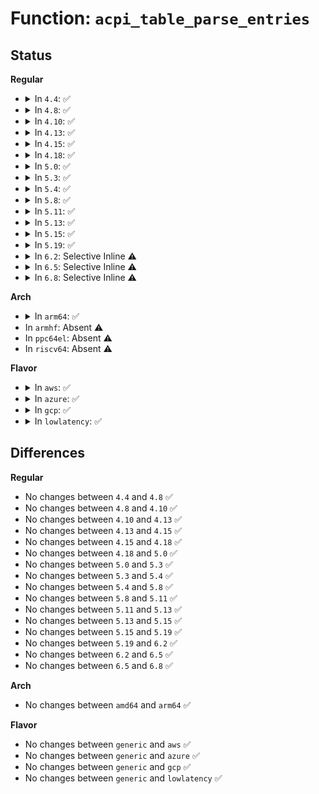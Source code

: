# Function: <code>acpi_table_parse_entries</code>

## Status
<b>Regular</b>
<ul>
<li>
<details>
<summary>In <code>4.4</code>: ✅</summary>

```c
int acpi_table_parse_entries(char *id, long unsigned int table_size, int entry_id, acpi_tbl_entry_handler handler, unsigned int max_entries);
```

**Collision:** Unique Global

**Inline:** No

**Transformation:** False

**Instances:**

```
In drivers/acpi/tables.c (ffffffff81fa0a47)
Location: drivers/acpi/tables.c:352
Inline: False
Direct callers:
  - drivers/acpi/tables.c:acpi_table_parse_madt
  - drivers/acpi/numa.c:acpi_numa_init
  - drivers/acpi/numa.c:acpi_numa_init
  - drivers/acpi/numa.c:acpi_numa_init
```
**Symbols:**

```
ffffffff81fa0a47-ffffffff81fa0a9d: acpi_table_parse_entries (STB_GLOBAL)
```
</details>
</li>
<li>
<details>
<summary>In <code>4.8</code>: ✅</summary>

```c
int acpi_table_parse_entries(char *id, long unsigned int table_size, int entry_id, acpi_tbl_entry_handler handler, unsigned int max_entries);
```

**Collision:** Unique Global

**Inline:** No

**Transformation:** False

**Instances:**

```
In drivers/acpi/tables.c (ffffffff81fcc358)
Location: drivers/acpi/tables.c:361
Inline: False
Direct callers:
  - drivers/acpi/tables.c:acpi_table_parse_madt
  - drivers/acpi/numa.c:acpi_numa_init
  - drivers/mailbox/pcc.c:acpi_pcc_probe
```
**Symbols:**

```
ffffffff81fcc358-ffffffff81fcc3ae: acpi_table_parse_entries (STB_GLOBAL)
```
</details>
</li>
<li>
<details>
<summary>In <code>4.10</code>: ✅</summary>

```c
int acpi_table_parse_entries(char *id, long unsigned int table_size, int entry_id, acpi_tbl_entry_handler handler, unsigned int max_entries);
```

**Collision:** Unique Global

**Inline:** No

**Transformation:** False

**Instances:**

```
In drivers/acpi/tables.c (ffffffff82009366)
Location: drivers/acpi/tables.c:362
Inline: False
Direct callers:
  - drivers/acpi/tables.c:acpi_table_parse_madt
  - drivers/acpi/numa.c:acpi_numa_init
  - drivers/mailbox/pcc.c:acpi_pcc_probe
  - drivers/mailbox/pcc.c:acpi_pcc_probe
```
**Symbols:**

```
ffffffff82009366-ffffffff820093bc: acpi_table_parse_entries (STB_GLOBAL)
```
</details>
</li>
<li>
<details>
<summary>In <code>4.13</code>: ✅</summary>

```c
int acpi_table_parse_entries(char *id, long unsigned int table_size, int entry_id, acpi_tbl_entry_handler handler, unsigned int max_entries);
```

**Collision:** Unique Global

**Inline:** No

**Transformation:** False

**Instances:**

```
In drivers/acpi/tables.c (ffffffff820ea9e3)
Location: drivers/acpi/tables.c:346
Inline: False
Direct callers:
  - drivers/acpi/tables.c:acpi_table_parse_madt
  - drivers/acpi/numa.c:acpi_numa_init
```
**Symbols:**

```
ffffffff820ea9e3-ffffffff820eaa3e: acpi_table_parse_entries (STB_GLOBAL)
```
</details>
</li>
<li>
<details>
<summary>In <code>4.15</code>: ✅</summary>

```c
int acpi_table_parse_entries(char *id, long unsigned int table_size, int entry_id, acpi_tbl_entry_handler handler, unsigned int max_entries);
```

**Collision:** Unique Global

**Inline:** No

**Transformation:** False

**Instances:**

```
In drivers/acpi/tables.c (ffffffff826f3943)
Location: drivers/acpi/tables.c:346
Inline: False
Direct callers:
  - drivers/acpi/tables.c:acpi_table_parse_madt
  - drivers/acpi/numa.c:acpi_numa_init
```
**Symbols:**

```
ffffffff826f3943-ffffffff826f399e: acpi_table_parse_entries (STB_GLOBAL)
```
</details>
</li>
<li>
<details>
<summary>In <code>4.18</code>: ✅</summary>

```c
int acpi_table_parse_entries(char *id, long unsigned int table_size, int entry_id, acpi_tbl_entry_handler handler, unsigned int max_entries);
```

**Collision:** Unique Global

**Inline:** No

**Transformation:** False

**Instances:**

```
In drivers/acpi/tables.c (ffffffff8271d919)
Location: drivers/acpi/tables.c:351
Inline: False
Direct callers:
  - drivers/acpi/tables.c:acpi_table_parse_madt
  - drivers/acpi/numa.c:acpi_numa_init
```
**Symbols:**

```
ffffffff8271d919-ffffffff8271d974: acpi_table_parse_entries (STB_GLOBAL)
```
</details>
</li>
<li>
<details>
<summary>In <code>5.0</code>: ✅</summary>

```c
int acpi_table_parse_entries(char *id, long unsigned int table_size, int entry_id, acpi_tbl_entry_handler handler, unsigned int max_entries);
```

**Collision:** Unique Global

**Inline:** No

**Transformation:** False

**Instances:**

```
In drivers/acpi/tables.c (ffffffff828d5944)
Location: drivers/acpi/tables.c:350
Inline: False
Direct callers:
  - drivers/acpi/tables.c:acpi_table_parse_madt
  - drivers/acpi/numa.c:acpi_numa_init
```
**Symbols:**

```
ffffffff828d5944-ffffffff828d599f: acpi_table_parse_entries (STB_GLOBAL)
```
</details>
</li>
<li>
<details>
<summary>In <code>5.3</code>: ✅</summary>

```c
int acpi_table_parse_entries(char *id, long unsigned int table_size, int entry_id, acpi_tbl_entry_handler handler, unsigned int max_entries);
```

**Collision:** Unique Global

**Inline:** No

**Transformation:** False

**Instances:**

```
In drivers/acpi/tables.c (ffffffff828ef78a)
Location: drivers/acpi/tables.c:389
Inline: False
Direct callers:
  - drivers/acpi/tables.c:acpi_table_parse_madt
  - drivers/acpi/numa.c:acpi_numa_init
  - drivers/acpi/hmat/hmat.c:hmat_init
  - drivers/acpi/hmat/hmat.c:hmat_init
```
**Symbols:**

```
ffffffff828ef78a-ffffffff828ef7e5: acpi_table_parse_entries (STB_GLOBAL)
```
</details>
</li>
<li>
<details>
<summary>In <code>5.4</code>: ✅</summary>

```c
int acpi_table_parse_entries(char *id, long unsigned int table_size, int entry_id, acpi_tbl_entry_handler handler, unsigned int max_entries);
```

**Collision:** Unique Global

**Inline:** No

**Transformation:** False

**Instances:**

```
In drivers/acpi/tables.c (ffffffff828f892a)
Location: drivers/acpi/tables.c:390
Inline: False
Direct callers:
  - drivers/acpi/tables.c:acpi_table_parse_madt
  - drivers/acpi/numa.c:acpi_numa_init
  - drivers/acpi/hmat/hmat.c:hmat_init
  - drivers/acpi/hmat/hmat.c:hmat_init
```
**Symbols:**

```
ffffffff828f892a-ffffffff828f8985: acpi_table_parse_entries (STB_GLOBAL)
```
</details>
</li>
<li>
<details>
<summary>In <code>5.8</code>: ✅</summary>

```c
int acpi_table_parse_entries(char *id, long unsigned int table_size, int entry_id, acpi_tbl_entry_handler handler, unsigned int max_entries);
```

**Collision:** Unique Global

**Inline:** No

**Transformation:** False

**Instances:**

```
In drivers/acpi/tables.c (ffffffff82d0fb15)
Location: drivers/acpi/tables.c:390
Inline: False
Direct callers:
  - drivers/acpi/tables.c:acpi_table_parse_madt
  - drivers/acpi/numa/srat.c:acpi_numa_init
  - drivers/acpi/numa/hmat.c:hmat_init
  - drivers/acpi/numa/hmat.c:hmat_init
```
**Symbols:**

```
ffffffff82d0fb15-ffffffff82d0fb70: acpi_table_parse_entries (STB_GLOBAL)
```
</details>
</li>
<li>
<details>
<summary>In <code>5.11</code>: ✅</summary>

```c
int acpi_table_parse_entries(char *id, long unsigned int table_size, int entry_id, acpi_tbl_entry_handler handler, unsigned int max_entries);
```

**Collision:** Unique Global

**Inline:** No

**Transformation:** False

**Instances:**

```
In drivers/acpi/tables.c (ffffffff82ffd55c)
Location: drivers/acpi/tables.c:379
Inline: False
Direct callers:
  - drivers/acpi/tables.c:acpi_table_parse_madt
  - drivers/acpi/numa/srat.c:acpi_numa_init
  - drivers/acpi/numa/hmat.c:hmat_init
  - drivers/acpi/numa/hmat.c:hmat_init
```
**Symbols:**

```
ffffffff82ffd55c-ffffffff82ffd5b7: acpi_table_parse_entries (STB_GLOBAL)
```
</details>
</li>
<li>
<details>
<summary>In <code>5.13</code>: ✅</summary>

```c
int acpi_table_parse_entries(char *id, long unsigned int table_size, int entry_id, acpi_tbl_entry_handler handler, unsigned int max_entries);
```

**Collision:** Unique Global

**Inline:** No

**Transformation:** False

**Instances:**

```
In drivers/acpi/tables.c (ffffffff83208250)
Location: drivers/acpi/tables.c:379
Inline: False
Direct callers:
  - drivers/acpi/tables.c:acpi_table_parse_madt
  - drivers/acpi/numa/srat.c:acpi_numa_init
  - drivers/acpi/numa/hmat.c:hmat_init
  - drivers/acpi/numa/hmat.c:hmat_init
```
**Symbols:**

```
ffffffff83208250-ffffffff832082ab: acpi_table_parse_entries (STB_GLOBAL)
```
</details>
</li>
<li>
<details>
<summary>In <code>5.15</code>: ✅</summary>

```c
int acpi_table_parse_entries(char *id, long unsigned int table_size, int entry_id, acpi_tbl_entry_handler handler, unsigned int max_entries);
```

**Collision:** Unique Global

**Inline:** No

**Transformation:** False

**Instances:**

```
In drivers/acpi/tables.c (ffffffff832f0341)
Location: drivers/acpi/tables.c:389
Inline: False
Direct callers:
  - drivers/acpi/tables.c:acpi_table_parse_madt
  - drivers/acpi/prmt.c:init_prmt
  - drivers/acpi/numa/srat.c:acpi_numa_init
  - drivers/acpi/numa/hmat.c:hmat_init
  - drivers/acpi/numa/hmat.c:hmat_init
```
**Symbols:**

```
ffffffff832f0341-ffffffff832f039c: acpi_table_parse_entries (STB_GLOBAL)
```
</details>
</li>
<li>
<details>
<summary>In <code>5.19</code>: ✅</summary>

```c
int acpi_table_parse_entries(char *id, long unsigned int table_size, int entry_id, acpi_tbl_entry_handler handler, unsigned int max_entries);
```

**Collision:** Unique Global

**Inline:** No

**Transformation:** False

**Instances:**

```
In drivers/acpi/tables.c (ffffffff834a825b)
Location: drivers/acpi/tables.c:440
Inline: False
Direct callers:
  - drivers/acpi/tables.c:acpi_table_parse_madt
  - drivers/acpi/prmt.c:init_prmt
  - drivers/acpi/numa/srat.c:acpi_numa_init
  - drivers/acpi/numa/hmat.c:hmat_init
  - drivers/acpi/numa/hmat.c:hmat_init
```
**Symbols:**

```
ffffffff834a825b-ffffffff834a82cf: acpi_table_parse_entries (STB_GLOBAL)
```
</details>
</li>
<li>
<details>
<summary>In <code>6.2</code>: Selective Inline ⚠️</summary>

```c
int acpi_table_parse_entries(char *id, long unsigned int table_size, int entry_id, acpi_tbl_entry_handler handler, unsigned int max_entries);
```

**Collision:** Unique Global

**Inline:** Selective

**Transformation:** False

**Instances:**

```
In drivers/acpi/tables.c (ffffffff83edf8d4)
Location: drivers/acpi/tables.c:450
Inline: True
Inline callers:
  - drivers/acpi/tables.c:acpi_table_parse_madt
Direct callers:
  - drivers/acpi/prmt.c:init_prmt
  - drivers/acpi/numa/srat.c:acpi_numa_init
  - drivers/acpi/numa/hmat.c:hmat_init
  - drivers/acpi/numa/hmat.c:hmat_init
```
**Symbols:**

```
ffffffff83edf820-ffffffff83edf89d: acpi_table_parse_entries (STB_GLOBAL)
```
</details>
</li>
<li>
<details>
<summary>In <code>6.5</code>: Selective Inline ⚠️</summary>

```c
int acpi_table_parse_entries(char *id, long unsigned int table_size, int entry_id, acpi_tbl_entry_handler handler, unsigned int max_entries);
```

**Collision:** Unique Global

**Inline:** Selective

**Transformation:** False

**Instances:**

```
In drivers/acpi/tables.c (ffffffff83705364)
Location: drivers/acpi/tables.c:460
Inline: True
Inline callers:
  - drivers/acpi/tables.c:acpi_table_parse_madt
Direct callers:
  - drivers/acpi/prmt.c:init_prmt
  - drivers/acpi/numa/srat.c:acpi_numa_init
  - drivers/acpi/numa/hmat.c:hmat_init
  - drivers/acpi/numa/hmat.c:hmat_init
```
**Symbols:**

```
ffffffff837052b0-ffffffff8370532d: acpi_table_parse_entries (STB_GLOBAL)
```
</details>
</li>
<li>
<details>
<summary>In <code>6.8</code>: Selective Inline ⚠️</summary>

```c
int acpi_table_parse_entries(char *id, long unsigned int table_size, int entry_id, acpi_tbl_entry_handler handler, unsigned int max_entries);
```

**Collision:** Unique Global

**Inline:** Selective

**Transformation:** False

**Instances:**

```
In drivers/acpi/tables.c (ffffffff83938894)
Location: drivers/acpi/tables.c:288
Inline: True
Inline callers:
  - drivers/acpi/tables.c:acpi_table_parse_madt
Direct callers:
  - drivers/acpi/prmt.c:init_prmt
  - drivers/acpi/numa/srat.c:acpi_numa_init
  - drivers/acpi/numa/hmat.c:hmat_init
  - drivers/acpi/numa/hmat.c:hmat_init
  - drivers/acpi/numa/hmat.c:hmat_init
```
**Symbols:**

```
ffffffff839387e0-ffffffff8393885d: acpi_table_parse_entries (STB_GLOBAL)
```
</details>
</li>
</ul>
<b>Arch</b>
<ul>
<li>
<details>
<summary>In <code>arm64</code>: ✅</summary>

```c
int acpi_table_parse_entries(char *id, long unsigned int table_size, int entry_id, acpi_tbl_entry_handler handler, unsigned int max_entries);
```

**Collision:** Unique Global

**Inline:** No

**Transformation:** False

**Instances:**

```
In drivers/acpi/tables.c (ffff80001147b9ac)
Location: drivers/acpi/tables.c:390
Inline: False
Direct callers:
  - arch/arm64/kernel/acpi_numa.c:acpi_map_cpus_to_nodes
  - drivers/irqchip/irq-gic-v3-its.c:its_init
  - drivers/irqchip/irq-gic-v3-its.c:its_init
  - drivers/acpi/tables.c:acpi_table_parse_madt
  - drivers/acpi/numa.c:acpi_numa_init
  - drivers/acpi/hmat/hmat.c:hmat_init
  - drivers/acpi/hmat/hmat.c:hmat_init
```
**Symbols:**

```
ffff80001147b9ac-ffff80001147ba38: acpi_table_parse_entries (STB_GLOBAL)
```
</details>
</li>
<li>
In <code>armhf</code>: Absent ⚠️
</li>
<li>
In <code>ppc64el</code>: Absent ⚠️
</li>
<li>
In <code>riscv64</code>: Absent ⚠️
</li>
</ul>
<b>Flavor</b>
<ul>
<li>
<details>
<summary>In <code>aws</code>: ✅</summary>

```c
int acpi_table_parse_entries(char *id, long unsigned int table_size, int entry_id, acpi_tbl_entry_handler handler, unsigned int max_entries);
```

**Collision:** Unique Global

**Inline:** No

**Transformation:** False

**Instances:**

```
In drivers/acpi/tables.c (ffffffff828e1696)
Location: drivers/acpi/tables.c:390
Inline: False
Direct callers:
  - drivers/acpi/tables.c:acpi_table_parse_madt
  - drivers/acpi/numa.c:acpi_numa_init
  - drivers/acpi/hmat/hmat.c:hmat_init
  - drivers/acpi/hmat/hmat.c:hmat_init
```
**Symbols:**

```
ffffffff828e1696-ffffffff828e16f1: acpi_table_parse_entries (STB_GLOBAL)
```
</details>
</li>
<li>
<details>
<summary>In <code>azure</code>: ✅</summary>

```c
int acpi_table_parse_entries(char *id, long unsigned int table_size, int entry_id, acpi_tbl_entry_handler handler, unsigned int max_entries);
```

**Collision:** Unique Global

**Inline:** No

**Transformation:** False

**Instances:**

```
In drivers/acpi/tables.c (ffffffff828d9b21)
Location: drivers/acpi/tables.c:390
Inline: False
Direct callers:
  - drivers/acpi/tables.c:acpi_table_parse_madt
  - drivers/acpi/numa.c:acpi_numa_init
  - drivers/acpi/hmat/hmat.c:hmat_init
  - drivers/acpi/hmat/hmat.c:hmat_init
```
**Symbols:**

```
ffffffff828d9b21-ffffffff828d9b7c: acpi_table_parse_entries (STB_GLOBAL)
```
</details>
</li>
<li>
<details>
<summary>In <code>gcp</code>: ✅</summary>

```c
int acpi_table_parse_entries(char *id, long unsigned int table_size, int entry_id, acpi_tbl_entry_handler handler, unsigned int max_entries);
```

**Collision:** Unique Global

**Inline:** No

**Transformation:** False

**Instances:**

```
In drivers/acpi/tables.c (ffffffff828f4526)
Location: drivers/acpi/tables.c:390
Inline: False
Direct callers:
  - drivers/acpi/tables.c:acpi_table_parse_madt
  - drivers/acpi/numa.c:acpi_numa_init
```
**Symbols:**

```
ffffffff828f4526-ffffffff828f4581: acpi_table_parse_entries (STB_GLOBAL)
```
</details>
</li>
<li>
<details>
<summary>In <code>lowlatency</code>: ✅</summary>

```c
int acpi_table_parse_entries(char *id, long unsigned int table_size, int entry_id, acpi_tbl_entry_handler handler, unsigned int max_entries);
```

**Collision:** Unique Global

**Inline:** No

**Transformation:** False

**Instances:**

```
In drivers/acpi/tables.c (ffffffff828f997e)
Location: drivers/acpi/tables.c:390
Inline: False
Direct callers:
  - drivers/acpi/tables.c:acpi_table_parse_madt
  - drivers/acpi/numa.c:acpi_numa_init
  - drivers/acpi/hmat/hmat.c:hmat_init
  - drivers/acpi/hmat/hmat.c:hmat_init
```
**Symbols:**

```
ffffffff828f997e-ffffffff828f99d9: acpi_table_parse_entries (STB_GLOBAL)
```
</details>
</li>
</ul>

## Differences
<b>Regular</b>
<ul>
<li>
No changes between <code>4.4</code> and <code>4.8</code> ✅
</li>
<li>
No changes between <code>4.8</code> and <code>4.10</code> ✅
</li>
<li>
No changes between <code>4.10</code> and <code>4.13</code> ✅
</li>
<li>
No changes between <code>4.13</code> and <code>4.15</code> ✅
</li>
<li>
No changes between <code>4.15</code> and <code>4.18</code> ✅
</li>
<li>
No changes between <code>4.18</code> and <code>5.0</code> ✅
</li>
<li>
No changes between <code>5.0</code> and <code>5.3</code> ✅
</li>
<li>
No changes between <code>5.3</code> and <code>5.4</code> ✅
</li>
<li>
No changes between <code>5.4</code> and <code>5.8</code> ✅
</li>
<li>
No changes between <code>5.8</code> and <code>5.11</code> ✅
</li>
<li>
No changes between <code>5.11</code> and <code>5.13</code> ✅
</li>
<li>
No changes between <code>5.13</code> and <code>5.15</code> ✅
</li>
<li>
No changes between <code>5.15</code> and <code>5.19</code> ✅
</li>
<li>
No changes between <code>5.19</code> and <code>6.2</code> ✅
</li>
<li>
No changes between <code>6.2</code> and <code>6.5</code> ✅
</li>
<li>
No changes between <code>6.5</code> and <code>6.8</code> ✅
</li>
</ul>
<b>Arch</b>
<ul>
<li>
No changes between <code>amd64</code> and <code>arm64</code> ✅
</li>
</ul>
<b>Flavor</b>
<ul>
<li>
No changes between <code>generic</code> and <code>aws</code> ✅
</li>
<li>
No changes between <code>generic</code> and <code>azure</code> ✅
</li>
<li>
No changes between <code>generic</code> and <code>gcp</code> ✅
</li>
<li>
No changes between <code>generic</code> and <code>lowlatency</code> ✅
</li>
</ul>
